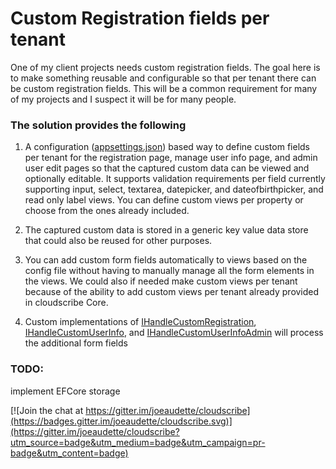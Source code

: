 # Custom Registration fields per tenant

One of my client projects needs custom registration fields. The goal here is to make something reusable and configurable so that per tenant there can be custom registration fields. This will be a common requirement for many of my projects and I suspect it will be for many people.

### The solution provides the following

1. A configuration ([appsettings.json](https://github.com/joeaudette/cloudscribe.Entropy/blob/master/solutions/cloudscribe.CustomRegistration.Kvp/src/WebApp/appsettings.json)) based way to define custom fields per tenant for the registration page, manage user info page, and admin user edit pages so that the captured custom data can be viewed and optionally editable. It supports validation requirements per field currently supporting input, select, textarea, datepicker, and dateofbirthpicker, and read only label views. You can define custom views per property or choose from the ones already included. 

2. The captured custom data is stored in a generic key value data store that could also be reused for other purposes.

3. You can add custom form fields automatically to views based on the config file without having to manually manage all the form elements in the views. We could also if needed make custom views per tenant because of the ability to add custom views per tenant already provided in cloudscribe Core. 

4. Custom implementations of [IHandleCustomRegistration](https://github.com/joeaudette/cloudscribe/blob/master/src/cloudscribe.Core.Web/ExtensionPoints/IHandleCustomRegistration.cs), [IHandleCustomUserInfo](https://github.com/joeaudette/cloudscribe/blob/master/src/cloudscribe.Core.Web/ExtensionPoints/IHandleCustomUserInfo.cs), and [IHandleCustomUserInfoAdmin](https://github.com/joeaudette/cloudscribe/blob/master/src/cloudscribe.Core.Web/ExtensionPoints/IHandleCustomUserInfoAdmin.cs) will process the additional form fields

### TODO:

implement EFCore storage

[![Join the chat at https://gitter.im/joeaudette/cloudscribe](https://badges.gitter.im/joeaudette/cloudscribe.svg)](https://gitter.im/joeaudette/cloudscribe?utm_source=badge&utm_medium=badge&utm_campaign=pr-badge&utm_content=badge)




